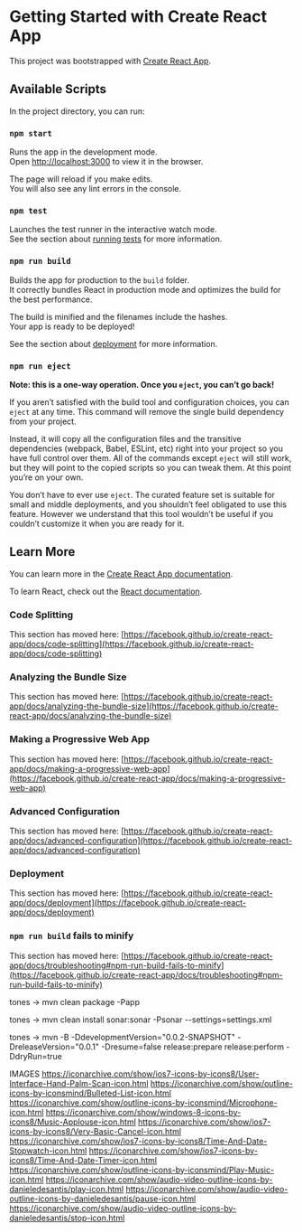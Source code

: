 # Getting Started with Create React App

This project was bootstrapped with [Create React App](https://github.com/facebook/create-react-app).

## Available Scripts

In the project directory, you can run:

### `npm start`

Runs the app in the development mode.\
Open [http://localhost:3000](http://localhost:3000) to view it in the browser.

The page will reload if you make edits.\
You will also see any lint errors in the console.

### `npm test`

Launches the test runner in the interactive watch mode.\
See the section about [running tests](https://facebook.github.io/create-react-app/docs/running-tests) for more information.

### `npm run build`

Builds the app for production to the `build` folder.\
It correctly bundles React in production mode and optimizes the build for the best performance.

The build is minified and the filenames include the hashes.\
Your app is ready to be deployed!

See the section about [deployment](https://facebook.github.io/create-react-app/docs/deployment) for more information.

### `npm run eject`

**Note: this is a one-way operation. Once you `eject`, you can’t go back!**

If you aren’t satisfied with the build tool and configuration choices, you can `eject` at any time. This command will remove the single build dependency from your project.

Instead, it will copy all the configuration files and the transitive dependencies (webpack, Babel, ESLint, etc) right into your project so you have full control over them. All of the commands except `eject` will still work, but they will point to the copied scripts so you can tweak them. At this point you’re on your own.

You don’t have to ever use `eject`. The curated feature set is suitable for small and middle deployments, and you shouldn’t feel obligated to use this feature. However we understand that this tool wouldn’t be useful if you couldn’t customize it when you are ready for it.

## Learn More

You can learn more in the [Create React App documentation](https://facebook.github.io/create-react-app/docs/getting-started).

To learn React, check out the [React documentation](https://reactjs.org/).

### Code Splitting

This section has moved here: [https://facebook.github.io/create-react-app/docs/code-splitting](https://facebook.github.io/create-react-app/docs/code-splitting)

### Analyzing the Bundle Size

This section has moved here: [https://facebook.github.io/create-react-app/docs/analyzing-the-bundle-size](https://facebook.github.io/create-react-app/docs/analyzing-the-bundle-size)

### Making a Progressive Web App

This section has moved here: [https://facebook.github.io/create-react-app/docs/making-a-progressive-web-app](https://facebook.github.io/create-react-app/docs/making-a-progressive-web-app)

### Advanced Configuration

This section has moved here: [https://facebook.github.io/create-react-app/docs/advanced-configuration](https://facebook.github.io/create-react-app/docs/advanced-configuration)

### Deployment

This section has moved here: [https://facebook.github.io/create-react-app/docs/deployment](https://facebook.github.io/create-react-app/docs/deployment)

### `npm run build` fails to minify

This section has moved here: [https://facebook.github.io/create-react-app/docs/troubleshooting#npm-run-build-fails-to-minify](https://facebook.github.io/create-react-app/docs/troubleshooting#npm-run-build-fails-to-minify)


tones -> mvn clean package -Papp

tones -> mvn clean install sonar:sonar -Psonar --settings=settings.xml

tones -> mvn -B -DdevelopmentVersion="0.0.2-SNAPSHOT" -DreleaseVersion="0.0.1" -Dresume=false release:prepare release:perform -DdryRun=true


IMAGES
https://iconarchive.com/show/ios7-icons-by-icons8/User-Interface-Hand-Palm-Scan-icon.html
https://iconarchive.com/show/outline-icons-by-iconsmind/Bulleted-List-icon.html
https://iconarchive.com/show/outline-icons-by-iconsmind/Microphone-icon.html
https://iconarchive.com/show/windows-8-icons-by-icons8/Music-Applouse-icon.html
https://iconarchive.com/show/ios7-icons-by-icons8/Very-Basic-Cancel-icon.html
https://iconarchive.com/show/ios7-icons-by-icons8/Time-And-Date-Stopwatch-icon.html
https://iconarchive.com/show/ios7-icons-by-icons8/Time-And-Date-Timer-icon.html
https://iconarchive.com/show/outline-icons-by-iconsmind/Play-Music-icon.html
https://iconarchive.com/show/audio-video-outline-icons-by-danieledesantis/play-icon.html
https://iconarchive.com/show/audio-video-outline-icons-by-danieledesantis/pause-icon.html
https://iconarchive.com/show/audio-video-outline-icons-by-danieledesantis/stop-icon.html